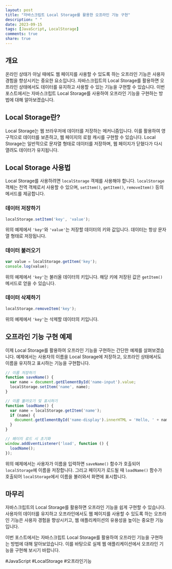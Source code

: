 ```yaml
---
layout: post
title: "자바스크립트 Local Storage를 활용한 오프라인 기능 구현"
description: " "
date: 2023-09-15
tags: [JavaScript, LocalStorage]
comments: true
share: true
---
```


## 개요
온라인 상태가 아닐 때에도 웹 페이지를 사용할 수 있도록 하는 오프라인 기능은 사용자 경험을 향상시키는 중요한 요소입니다. 자바스크립트의 Local Storage를 활용하면 오프라인 상태에서도 데이터를 유지하고 사용할 수 있는 기능을 구현할 수 있습니다. 이번 포스트에서는 자바스크립트 Local Storage를 사용하여 오프라인 기능을 구현하는 방법에 대해 알아보겠습니다.

## Local Storage란?
Local Storage는 웹 브라우저에 데이터를 저장하는 메커니즘입니다. 이를 활용하여 영구적으로 데이터를 보존하고, 웹 페이지의 로컬 캐시를 구현할 수 있습니다. Local Storage는 일반적으로 문자열 형태로 데이터를 저장하며, 웹 페이지가 닫혔다가 다시 열려도 데이터가 유지됩니다.

## Local Storage 사용법
Local Storage를 사용하려면 `localStorage` 객체를 사용해야 합니다. `localStorage` 객체는 전역 객체로서 사용할 수 있으며, `setItem()`, `getItem()`, `removeItem()` 등의 메서드를 제공합니다.

### 데이터 저장하기
```javascript
localStorage.setItem('key', 'value');
```
위의 예제에서 `'key'`와 `'value'`는 저장할 데이터의 키와 값입니다. 데이터는 항상 문자열 형태로 저장됩니다.

### 데이터 불러오기
```javascript
var value = localStorage.getItem('key');
console.log(value);
```
위의 예제에서 `'key'`는 불러올 데이터의 키입니다. 해당 키에 저장된 값은 `getItem()` 메서드로 얻을 수 있습니다.

### 데이터 삭제하기
```javascript
localStorage.removeItem('key');
```
위의 예제에서 `'key'`는 삭제할 데이터의 키입니다.

## 오프라인 기능 구현 예제
이제 Local Storage를 활용하여 오프라인 기능을 구현하는 간단한 예제를 살펴보겠습니다. 예제에서는 사용자의 이름을 Local Storage에 저장하고, 오프라인 상태에서도 이름을 유지하고 표시하는 기능을 구현합니다.

```javascript
// 이름 저장하기
function saveName() {
  var name = document.getElementById('name-input').value;
  localStorage.setItem('name', name);
}

// 이름 불러오기 및 표시하기
function loadName() {
  var name = localStorage.getItem('name');
  if (name) {
    document.getElementById('name-display').innerHTML = 'Hello, ' + name + '!';
  }
}

// 페이지 로드 시 초기화
window.addEventListener('load', function () {
  loadName();
});
```

위의 예제에서는 사용자가 이름을 입력하면 `saveName()` 함수가 호출되어 `localStorage`에 이름을 저장합니다. 그리고 페이지가 로드될 때 `loadName()` 함수가 호출되어 `localStorage`에서 이름을 불러와서 화면에 표시합니다.

## 마무리
자바스크립트의 Local Storage를 활용하면 오프라인 기능을 쉽게 구현할 수 있습니다. 사용자의 데이터를 유지하고 오프라인에서도 웹 페이지를 사용할 수 있도록 하는 오프라인 기능은 사용자 경험을 향상시키고, 웹 애플리케이션의 유용성을 높이는 중요한 기능입니다.

이번 포스트에서는 자바스크립트 Local Storage를 활용하여 오프라인 기능을 구현하는 방법에 대해 알아보았습니다. 이를 바탕으로 실제 웹 애플리케이션에서 오프라인 기능을 구현해 보시기 바랍니다.

#JavaScript #LocalStorage #오프라인기능